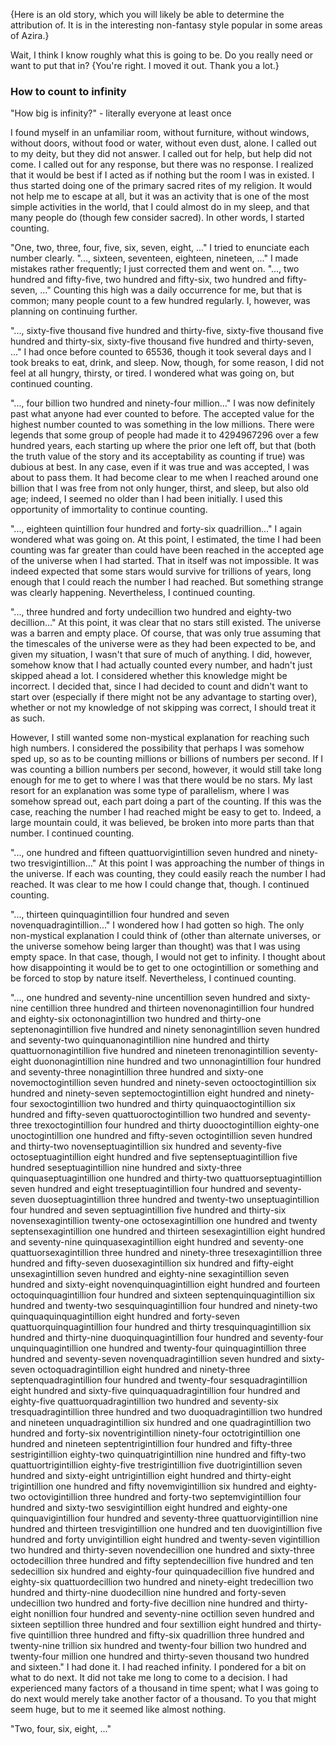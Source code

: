 {Here is an old story, which you will likely be able to determine the attribution of. It is in the interesting non-fantasy style popular in some areas of Azira.}

Wait, I think I know roughly what this is going to be. Do you really need or want to put that in? {You're right. I moved it out. Thank you a lot.}

### How to count to infinity

"How big is infinity?" - literally everyone at least once

I found myself in an unfamiliar room, without furniture, without windows, without doors, without food or water, without even dust, alone. I called out to my deity, but they did not answer. I called out for help, but help did not come. I called out for any response, but there was no response. I realized that it would be best if I acted as if nothing but the room I was in existed. I thus started doing one of the primary sacred rites of my religion. It would not help me to escape at all, but it was an activity that is one of the most simple activities in the world, that I could almost do in my sleep, and that many people do (though few consider sacred). In other words, I started counting.

"One, two, three, four, five, six, seven, eight, ..." I tried to enunciate each number clearly. "..., sixteen, seventeen, eighteen, nineteen, ..." I made mistakes rather frequently; I just corrected them and went on. "..., two hundred and fifty-five, two hundred and fifty-six, two hundred and fifty-seven, ..." Counting this high was a daily occurrence for me, but that is common; many people count to a few hundred regularly. I, however, was planning on continuing further.

"..., sixty-five thousand five hundred and thirty-five, sixty-five thousand five hundred and thirty-six, sixty-five thousand five hundred and thirty-seven, ..." I had once before counted to 65536, though it took several days and I took breaks to eat, drink, and sleep. Now, though, for some reason, I did not feel at all hungry, thirsty, or tired. I wondered what was going on, but continued counting.

"..., four billion two hundred and ninety-four million..." I was now definitely past what anyone had ever counted to before. The accepted value for the highest number counted to was something in the low millions. There were legends that some group of people had made it to 4294967296 over a few hundred years, each starting up where the prior one left off, but that (both the truth value of the story and its acceptability as counting if true) was dubious at best. In any case, even if it was true and was accepted, I was about to pass them. It had become clear to me when I reached around one billion that I was free from not only hunger, thirst, and sleep, but also old age; indeed, I seemed no older than I had been initially. I used this opportunity of immortality to continue counting.

"..., eighteen quintillion four hundred and forty-six quadrillion..." I again wondered what was going on. At this point, I estimated, the time I had been counting was far greater than could have been reached in the accepted age of the universe when I had started. That in itself was not impossible. It was indeed expected that some stars would survive for trillions of years, long enough that I could reach the number I had reached. But something strange was clearly happening. Nevertheless, I continued counting.

"..., three hundred and forty undecillion two hundred and eighty-two decillion..." At this point, it was clear that no stars still existed. The universe was a barren and empty place. Of course, that was only true assuming that the timescales of the universe were as they had been expected to be, and given my situation, I wasn't that sure of much of anything. I did, however, somehow know that I had actually counted every number, and hadn't just skipped ahead a lot. I considered whether this knowledge might be incorrect. I decided that, since I had decided to count and didn't want to start over (especially if there might not be any advantage to starting over), whether or not my knowledge of not skipping was correct, I should treat it as such.

However, I still wanted some non-mystical explanation for reaching such high numbers. I considered the possibility that perhaps I was somehow sped up, so as to be counting millions or billions of numbers per second. If I was counting a billion numbers per second, however, it would still take long enough for me to get to where I was that there would be no stars. My last resort for an explanation was some type of parallelism, where I was somehow spread out, each part doing a part of the counting. If this was the case, reaching the number I had reached might be easy to get to. Indeed, a large mountain could, it was believed, be broken into more parts than that number. I continued counting.

"..., one hundred and fifteen quattuorvigintillion seven hundred and ninety-two tresvigintillion..." At this point I was approaching the number of things in the universe. If each was counting, they could easily reach the number I had reached. It was clear to me how I could change that, though. I continued counting.

"..., thirteen quinquagintillion four hundred and seven novenquadragintillion..." I wondered how I had gotten so high. The only non-mystical explanation I could think of (other than alternate universes, or the universe somehow being larger than thought) was that I was using empty space. In that case, though, I would not get to infinity. I thought about how disappointing it would be to get to one octogintillion or something and be forced to stop by nature itself. Nevertheless, I continued counting.

"..., one hundred and seventy-nine uncentillion seven hundred and sixty-nine centillion three hundred and thirteen novenonagintillion four hundred and eighty-six octononagintillion two hundred and thirty-one septenonagintillion five hundred and ninety senonagintillion seven hundred and seventy-two quinquanonagintillion nine hundred and thirty quattuornonagintillion five hundred and nineteen trenonagintillion seventy-eight duononagintillion nine hundred and two unnonagintillion four hundred and seventy-three nonagintillion three hundred and sixty-one novemoctogintillion seven hundred and ninety-seven octooctogintillion six hundred and ninety-seven septemoctogintillion eight hundred and ninety-four sexoctogintillion two hundred and thirty quinquaoctogintillion six hundred and fifty-seven quattuoroctogintillion two hundred and seventy-three trexoctogintillion four hundred and thirty duooctogintillion eighty-one unoctogintillion one hundred and fifty-seven octogintillion seven hundred and thirty-two novenseptuagintillion six hundred and seventy-five octoseptuagintillion eight hundred and five septenseptuagintillion five hundred seseptuagintillion nine hundred and sixty-three quinquaseptuagintillion one hundred and thirty-two quattuorseptuagintillion seven hundred and eight treseptuagintillion four hundred and seventy-seven duoseptuagintillion three hundred and twenty-two unseptuagintillion four hundred and seven septuagintillion five hundred and thirty-six novensexagintillion twenty-one octosexagintillion one hundred and twenty septensexagintillion one hundred and thirteen sesexagintillion eight hundred and seventy-nine quinquasexagintillion eight hundred and seventy-one quattuorsexagintillion three hundred and ninety-three tresexagintillion three hundred and fifty-seven duosexagintillion six hundred and fifty-eight unsexagintillion seven hundred and eighty-nine sexagintillion seven hundred and sixty-eight novenquinquagintillion eight hundred and fourteen octoquinquagintillion four hundred and sixteen septenquinquagintillion six hundred and twenty-two sesquinquagintillion four hundred and ninety-two quinquaquinquagintillion eight hundred and forty-seven quattuorquinquagintillion four hundred and thirty tresquinquagintillion six hundred and thirty-nine duoquinquagintillion four hundred and seventy-four unquinquagintillion one hundred and twenty-four quinquagintillion three hundred and seventy-seven novenquadragintillion seven hundred and sixty-seven octoquadragintillion eight hundred and ninety-three septenquadragintillion four hundred and twenty-four sesquadragintillion eight hundred and sixty-five quinquaquadragintillion four hundred and eighty-five quattuorquadragintillion two hundred and seventy-six tresquadragintillion three hundred and two duoquadragintillion two hundred and nineteen unquadragintillion six hundred and one quadragintillion two hundred and forty-six noventrigintillion ninety-four octotrigintillion one hundred and nineteen septentrigintillion four hundred and fifty-three sestrigintillion eighty-two quinquatrigintillion nine hundred and fifty-two quattuortrigintillion eighty-five trestrigintillion five duotrigintillion seven hundred and sixty-eight untrigintillion eight hundred and thirty-eight trigintillion one hundred and fifty novemvigintillion six hundred and eighty-two octovigintillion three hundred and forty-two septemvigintillion four hundred and sixty-two sesvigintillion eight hundred and eighty-one quinquavigintillion four hundred and seventy-three quattuorvigintillion nine hundred and thirteen tresvigintillion one hundred and ten duovigintillion five hundred and forty unvigintillion eight hundred and twenty-seven vigintillion two hundred and thirty-seven novendecillion one hundred and sixty-three octodecillion three hundred and fifty septendecillion five hundred and ten sedecillion six hundred and eighty-four quinquadecillion five hundred and eighty-six quattuordecillion two hundred and ninety-eight tredecillion two hundred and thirty-nine duodecillion nine hundred and forty-seven undecillion two hundred and forty-five decillion nine hundred and thirty-eight nonillion four hundred and seventy-nine octillion seven hundred and sixteen septillion three hundred and four sextillion eight hundred and thirty-five quintillion three hundred and fifty-six quadrillion three hundred and twenty-nine trillion six hundred and twenty-four billion two hundred and twenty-four million one hundred and thirty-seven thousand two hundred and sixteen." I had done it. I had reached infinity. I pondered for a bit on what to do next. It did not take me long to come to a decision. I had experienced many factors of a thousand in time spent; what I was going to do next would merely take another factor of a thousand. To you that might seem huge, but to me it seemed like almost nothing.

"Two, four, six, eight, ..."
